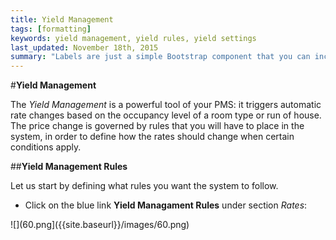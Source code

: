 ```yaml
---
title: Yield Management
tags: [formatting]
keywords: yield management, yield rules, yield settings
last_updated: November 18th, 2015
summary: "Labels are just a simple Bootstrap component that you can include in your pages as needed. They represent one of many Bootstrap options you can include in your theme."
---  
```


#**Yield Management**  

The _Yield Management_ is a powerful tool of your PMS: it triggers automatic rate changes based on the occupancy level of a room type or run of house. The price change is governed by rules that you will have to place in the system, in order to define how the rates should change when certain conditions apply.  

##**Yield Management Rules**  

Let us start by defining what rules you want the system to follow.  

  - Click on the blue link **Yield Managament Rules** under section _Rates_:  
  
  ![](60.png]({{site.baseurl}}/images/60.png)



